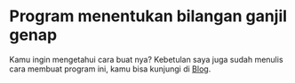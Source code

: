 # Program menentukan bilangan ganjil genap
Kamu ingin mengetahui cara buat nya? Kebetulan saya juga sudah menulis cara membuat program ini, kamu bisa kunjungi di [Blog](https://mfebriann.github.io/tutorial/membuat-program-ganjil-genap/).
